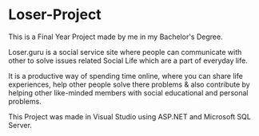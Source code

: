 # Loser-Project
This is a Final Year Project made by me in my Bachelor's Degree.

Loser.guru is a social service site where people can communicate with other to solve issues related Social Life which are a part of everyday life.

It is a productive way of spending time online, where you can share life experiences, help other people solve there problems & also contribute by helping other like-minded members with social educational and personal problems.

This Project was made in Visual Studio using ASP.NET and Microsoft SQL Server.
